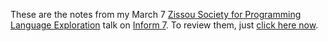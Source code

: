 These are the notes from my March 7
[Zissou Society for Programming Language Exploration](https://groups.google.com/forum/?fromgroups#!forum/pdxlang)
talk on
[Inform 7](http://inform7.com).
To review them, just
[click here now](http://raw.github.com/BartMassey/about-inform-7/master/about%20Materials/Release/play.html).
